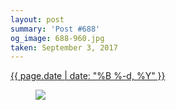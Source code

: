 ```yaml
---
layout: post
summary: 'Post #688'
og_image: 688-960.jpg
taken: September 3, 2017
---
```


<div class="post">
 <time>
  <a href="/688">
   {{ page.date | date: "%B %-d, %Y" }}
  </a>
 </time>
 <a href="/688">
  <figure data-taken="9/3/2017">
   <img sizes="(min-width: 700px) 50vw, calc(100vw - 2rem)" src="{{ site.assets_url }}/688-480.jpg" srcset="{{ site.assets_url }}/688-240.jpg 240w, {{ site.assets_url }}/688-480.jpg 480w, {{ site.assets_url }}/688-720.jpg 720w, {{ site.assets_url }}/688-960.jpg 960w"/>
  </figure>
 </a>
</div>
